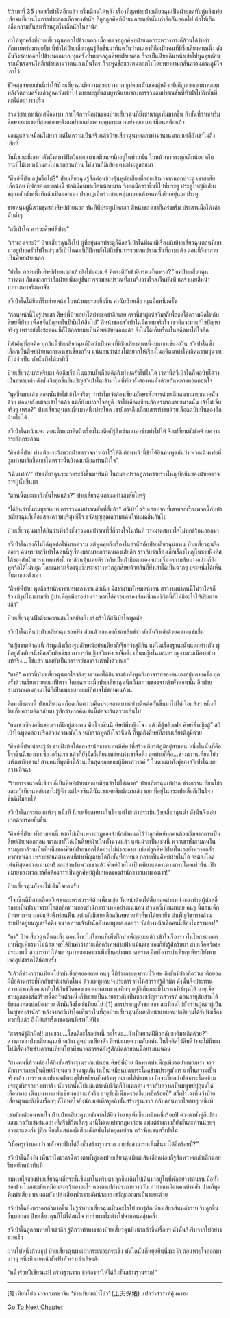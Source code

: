 ##บทที่ 35 เจอสวีเป่าไฉอีกแล้ว
ครึ่งเดือนให้หลัง เรื่องที่สุดท้ายป๋ายเสี่ยวฉุนเป็นฝ่ายกดทับตู้หลิงเฟยเสียจนบี้แบนในการประลองเล็กของสำนัก ก็ถูกลูกศิษย์ฝ่ายนอกเหล่านั้นเล่าลือกันออกไป ก่อให้เกิดคลื่นความสั่นสะเทือนลูกไม่เล็กนักในสำนัก

ทำให้ทุกครั้งที่ป๋ายเสี่ยวฉุนออกไปข้างนอก เมื่อพบเจอลูกศิษย์ฝ่ายนอกระหว่างทางก็ล้วนได้รับคำทักทายพร้อมรอยยิ้ม นี่ทำให้ป๋ายเสี่ยวฉุนรู้สึกขึ้นมาทันควันว่าตนเองก็ถือเป็นคนที่มีชื่อเสียงคนหนึ่ง ดังนั้นจึงชอบออกไปข้างนอกมาก ทุกครั้งที่พบเจอลูกศิษย์ฝ่ายนอก ก็จะเป็นฝ่ายเดินหน้าเข้าไปพูดคุยก่อน จากนั้นรอจนให้อีกฝ่ายถามว่าตนเองเป็นใคร ก็จะพูดชื่อของตนออกไปโดยพยายามกลั้นความภาคภูมิใจเอาไว้

ชีวิตสุขสบายเช่นนี้ทำให้ป๋ายเสี่ยวฉุนมีความสุขอย่างมาก ธูปดอกนั้นของตู้หลิงเฟยก็ถูกเขาเอามาหลอมพลังจิตสามครั้งแล้วสูดควันเข้าไป ตบะทะลุขั้นสมบูรณ์แบบของการรวมลมปราณขั้นที่ห้าฝ่าไปถึงขั้นที่หกได้อย่างราบรื่น

ส่วนวิชายกหนักเสมือนเบา ภายใต้การฝึกฝนของป๋ายเสี่ยวฉุนก็ยิ่งชำนาญเพิ่มมากขึ้น ถึงขั้นที่ว่าเขาเริ่มศึกษาขอบเขตที่สองของพลังลมปราณม่วงควบคุมกระถางอย่างยกเบาเสมือนหนักแล้ว

มองดูแล้วเหมือนไม่ยาก แต่ในความเป็นจริงแล้วป๋ายเสี่ยวฉุนทดลองทำมานานมาก แต่ก็ยังเข้าไม่ถึงเสียที

วันนี้ขณะที่เขากำลังนั่งสมาธิฝึกวิชายกเบาเสมือนหนักอยู่ในบ้านนั้น ใบหน้าเขากระตุกเล็กน้อย เก็บกระบี่ไม้เงยหน้ามองไปนอกลานบ้าน ไม่นานก็มีเสียงเคาะประตูลอยมา

“ศิษย์พี่ป๋ายอยู่หรือไม่?” ป๋ายเสี่ยวฉุนรู้สึกค่อนข้างคุ้นหูต่อเสียงที่ลอยเข้ามาจากนอกประตู เขาสงสัยเล็กน้อย ที่พักของเขาแห่งนี้ ปกติมีคนมาเยือนน้อยมาก จึงยกมือขวาขึ้นชี้ไปที่ประตู ประตูใหญ่มีเสียงขลุกขลักดังหนึ่งทีแล้วเปิดออกเอง ปรากฏเป็นร่างชายหนุ่มผอมแห้งคนหนึ่งยืนอยู่นอกประตู

ชายหนุ่มผู้นี้สวมชุดของศิษย์ฝ่ายนอก ทันทีที่ประตูเปิดออก สีหน้าของเขาก็เคร่งขรึม ประสานมือโค้งคำนับต่ำๆ

“สวีเป่าไฉ คารวะศิษย์พี่ป๋าย”

“เจ้าเองเรอะ?” ป๋ายเสี่ยวฉุนอึ้งไป ผู้ที่อยู่นอกประตูก็คือสวีเป่าไฉที่เคยมีเรื่องกับป๋ายเสี่ยวฉุนตอนที่เขามาอยู่ฝ่ายครัวไฟใหม่ๆ สวีเป่าไฉคนนี้ก็ฝึกพลังได้ถึงขั้นการรวมลมปราณขั้นที่สามแล้ว ตอนนี้จึงกลายเป็นศิษย์ฝ่ายนอก

“ทำไม กลายเป็นศิษย์ฝ่ายนอกแล้วยังไม่ยอมแพ้ คิดจะตีกับข้าอีกรอบงั้นเหรอ?” แค่ป๋ายเสี่ยวฉุนกวาดตา ก็มองออกว่าอีกฝ่ายเพิ่งอยู่ขั้นการรวมลมปราณที่สามจึงวางใจลงในทันที แสร้งเผยสีหน้าท่าทางเอาจริงเอาจัง

สวีเป่าไฉได้ยินก็รีบส่ายหน้า ใบหน้าเผยรอยยิ้มขื่น คำนับป๋ายเสี่ยวฉุนอีกหนึ่งครั้ง

“ก่อนหน้านี้ไม่รู้ประสา ศิษย์พี่ป๋ายอย่าได้ประชดข้าอีกเลย ครานี้ข้าผู้แซ่สวีมาก็เพื่อชดใช้ความผิดให้กับศิษย์พี่ป๋าย เพื่อขจัดปัญหาในปีนั้นให้สิ้นไป” สีหน้าของสวีเป่าไฉมีความจริงใจ เขาคิดจะมาแก้ไขปัญหาจริงๆ เพราะยังไงซะตอนนี้ก็ได้กลายมาเป็นศิษย์ฝ่ายนอกแล้ว จึงไม่ได้เก็บเรื่องในอดีตมาใส่ใจอีก

ที่สำคัญที่สุดคือ ทุกวันนี้ป๋ายเสี่ยวฉุนก็ถือว่าเป็นคนที่มีชื่อเสียงคนหนึ่งบนเขาเซียงอวิ๋น สวีเป่าไฉซึ่งเลือกเป็นศิษย์ฝ่ายนอกของเขาเซียงอวิ๋น แน่นอนว่าต้องไม่อยากให้เรื่องในอดีตมาทำให้เกิดความวุ่นวายที่ไม่จำเป็น ดังนั้นถึงได้มาที่นี่

ป๋ายเสี่ยวฉุนกะพริบตา คิดถึงเรื่องในตอนนั้นก็อดคิดถึงฝ่ายครัวไฟไม่ได้ เวลานี้สวีเป่าไฉก็พอนับได้ว่าเป็นสหายเก่า ดังนั้นจึงลุกขึ้นยืนเชิญสวีเป่าไฉเข้ามาในที่พัก ทั้งสองคนนั่งด้วยกันพลางทอดถอนใจ

“พูดขึ้นมาแล้ว ตอนนั้นข้าไม่เข้าใจจริงๆ ว่าทำไมเจ้าต้องเขียนอักษรสังหารด้วยเลือดมากมายขนาดนั้นด้วย ตอนหลังแม้จะเข้าใจแล้ว แต่ก็ยังแปลกใจอยู่ดี เจ้าใช้เลือดเขียนอักษรมากมายขนาดนั้น เจ้าไม่เจ็บจริงๆ เหรอ?” ป๋ายเสี่ยวฉุนถามขึ้นมาหนึ่งประโยค เขามิอาจลืมเลือนสารท้ารบด้วยเลือดฉบับนั้นของอีกฝ่ายไปได้

สวีเป่าไฉหน้าแดง ตอนนี้พอมาคิดถึงเรื่องในอดีตก็รู้สึกว่าตนเองช่างทำไปได้ จึงเปลี่ยนหัวข้อด้วยความกระอักกระอ่วน

“ศิษย์พี่ป๋าย ท่านต้องระวังพวกฝ่ายตรวจการเอาไว้ให้ดี ก่อนหน้านี้ข้าได้ยินคนพูดกันว่า พวกเฉินเฟยที่ถูกท่านผลักขึ้นเขาในคราวนั้นยังคงเกลียดท่านฝังใจ”

“เฉินเฟย?” ป๋ายเสี่ยวฉุนระแวดระวังขึ้นมาทันที ในสมองปรากฏภาพชายร่างใหญ่บึกบึนของฝ่ายตรวจการผู้นั้นขึ้นมา

“ตอนนี้ตบะเขาถึงขั้นไหนแล้ว?” ป๋ายเสี่ยวฉุนถามอย่างสงสัยใคร่รู้

“ได้ยินว่าขั้นสมบูรณ์แบบการรวมลมปราณขั้นที่สี่แล้ว” สวีเป่าไฉรีบเอ่ยปาก ที่เขาบอกเรื่องพวกนี้กับป๋ายเสี่ยวฉุนก็เพื่อแสดงความบริสุทธิ์ใจ ขจัดบุญคุณความแค้นให้หมดสิ้นกันไป

ป๋ายเสี่ยวฉุนพอได้ยินว่าเพิ่งถึงขั้นรวมลมปราณที่สี่ก็วางใจในทันที วางมาดสบายใจไม่ทุกข์ร้อนออกมา

สวีเป่าไฉเองก็ไม่ได้พูดต่อให้มากความ แต่พูดคุยถึงเรื่องในสำนักกับป๋ายเสี่ยวฉุนแทน ป๋ายเสี่ยวฉุนจึงค่อยๆ ค้นพบว่าสวีเป่าไฉคนนี้รู้เรื่องมากมายกว่าตนเองเสียอีก ราวกับว่าเรื่องเล็กเรื่องใหญ่ในชายฝั่งทิศใต้ของสำนักธาราเทพแห่งนี้ เขาล้วนคุ้นเคยดีราวกับเป็นฝ่ามือตนเอง แถมเรื่องความลับบางอย่างก็ยังพูดจ้อได้ไม่หยุด โดยเฉพาะเรื่องซุบซิบระหว่างพวกลูกศิษย์ด้วยกันก็ยิ่งเล่าได้เป็นฉากๆ ประหนึ่งได้เห็นกับตาของตัวเอง

“ศิษย์พี่ป๋าย พูดถึงสำนักธาราเทพของเราแล้วเนี่ย มีสาวงามทั้งหมดห้าคน สาวงามห้าคนนี้ไม่ว่าใครก็ล้วนมีรูปโฉมงามล้ำ ผู้บำเพ็ญเพียรอย่างเรา หากได้ครอบครองสักหนึ่งคนชีวิตนี้ก็ไม่มีอะไรให้เสียดายแล้ว”

ป๋ายเสี่ยวฉุนฟังด้วยความสนใจอย่างยิ่ง เร่งเร้าให้สวีเป่าไฉพูดต่อ

สวีเป่าไฉเห็นว่าป๋ายเสี่ยวฉุนชอบฟัง ส่วนตัวเขาเองก็ชอบสืบข่าว ดังนั้นจึงเล่าด้วยความแช่มชื่น

“หญิงงามห้าคนนี้ ถ้าพูดถึงเรื่องรูปลักษณ์อย่างเดียวก็เรียกว่าสูสีกัน แต่ในเรื่องฐานะนั้นแตกต่างกัน ผู้ที่อยู่อันดับหนึ่งคือสวีเม่ยเซียง อาจารย์หญิงสวีแห่งเขาจื่อติ่ง เป็นหญิงโฉมสะคราญงามล่มเมืองอย่างแท้จริง... ใช่แล้ว นางยังเป็นอาจารย์ของจางต้าพั่งด้วยนะ”

“หา?” คราวนี้ป๋ายเสี่ยวฉุนตกใจจริงๆ เขาเคยได้ยินจางต้าพั่งพูดถึงอาจารย์ของตนเองอยู่หลายครั้ง ทุกครั้งล้วนเรียกว่ายายแก่ปีศาจ โดยเฉพาะเมื่อป๋ายเสี่ยวฉุนนึกถึงสภาพของจางต้าพั่งตอนนั้น อีกฝ่ายสามารถผอมลงมาได้ก็เป็นเพราะยายแก่ปีศาจไม่ชอบคนอ้วน

คิดมาถึงตรงนี้ ป๋ายเสี่ยวฉุนก็อดเกิดความคิดประหลาดบางอย่างติดต่อกันขึ้นมาไม่ได้ ไอแห้งๆ หนึ่งที รีบเก็บความคิดกลับมา รู้สึกว่าหากคิดเช่นนี้ต่อจะอันตรายเกินไป

“บนเขาเซียงอวิ๋นของเราก็มีอยู่สองคน คือโจวซินฉี ศิษย์พี่หญิงโจว แล้วก็ตู้หลิงเฟย ศิษย์พี่หญิงตู้” สวีเป่าไฉพูดคล่องปรื๋อด้วยความมั่นใจ หลังจากพูดถึงโจวซินฉี ก็พูดถึงศิษย์ที่สร้างเกียรติภูมิด้วย

“ศิษย์พี่ป๋ายน่าจะรู้ว่า ชายฝั่งทิศใต้ของสำนักธาราเทพมีศิษย์ที่สร้างเกียรติภูมิอยู่สามคน หนึ่งในนั้นก็คือโจวซินฉีของเขาเซียงอวิ๋นเรา แล้วก็ยังมีลวี่เทียนเหล่ยแห่งเขาจื่อติ่ง สุดท้ายก็คือ...ซ่างกวานเทียนโย่วแห่งเขาชิงซาน! สามคนที่พูดถึงนี้ล้วนเป็นสุดยอดของผู้มีพรสวรรค์!” ในดวงตาทั้งคู่ของสวีเป่าไฉเผยความอิจฉา

“ร้ายกาจขนาดนี้เชียว ก็เป็นศิษย์ฝ่ายนอกเหมือนข้าไม่ใช่เหรอ” ป๋ายเสี่ยวฉุนเบ้ปาก  ซ่างกวานเทียนโย่วและลวี่เทียนเหล่ยเขาไม่รู้จัก แต่โจวซินฉีนั้นเขาเคยสัมผัสมาแล้ว หยกที่อยู่ในกระเป๋าเสื้อก็เป็นโจวซินฉีที่มอบให้

สวีเป่าไฉกระแอมแห้งๆ หนึ่งที นึกเหยียดหยามในใจ แต่ไม่กล้าประเมินป๋ายเสี่ยวฉุนต่ำ ดังนั้นจึงเอ่ยปากด้วยรอยยิ้มขื่น

“ศิษย์พี่ป๋าย ทั้งสามคนนี้ หากไม่เป็นเพราะกฎของสำนักกำหนดไว้ว่าลูกศิษย์ทุกคนต้องเริ่มจากการเป็นศิษย์ฝ่ายนอกก่อน พวกเขาก็ได้เป็นศิษย์ฝ่ายในตั้งนานแล้ว แต่แม้จะเป็นเช่นนี้ พวกเขาทั้งสามคนในสามภูเขาล้วนเป็นที่หนึ่งของศิษย์ฝ่ายนอกได้อย่างไม่น่าละอาย แม้แต่ลูกศิษย์ฝ่ายในเองยังหวาดกลัวพวกเขาเลย เพราะขอแค่สามคนนี้บำเพ็ญตบะได้ถึงขั้นที่กำหนด กลายเป็นศิษย์ฝ่ายในได้ จะต้องโดดเด่นที่สุดอย่างแน่นอน! และสำหรับพวกเขาแล้ว ศิษย์ฝ่ายในเป็นเพียงแค่กระดานกระโดดเท่านั้น เป้าหมายของพวกเขาคือต้องการเป็นลูกศิษย์ผู้สืบทอดของสำนักธาราเทพของเรา!”

ป๋ายเสี่ยวฉุนยังคงไม่เต็มใจยอมรับ

“โจวซินฉีมีสายเลือดวิเศษและพรสวรรค์ด้านพืชหญ้า วันหน้าต้องได้สืบทอดตำแหน่งของท่านผู้นำหลี่ กลายเป็นปรมาจารย์โอสถอีกท่านของสำนักธาราเทพอย่างแน่นอน ส่วนลวี่เทียนเหล่ย คนๆ นี้ตอนเด็กบ้านยากจน ผอมแห้งดั่งท่อนฟืน แต่กลับมีสายเลือดวิเศษสายฟ้าที่หาได้ยากยิ่ง บำเพ็ญวิชาทางด้านสายฟ้าอยู่บนภูเขาจื่อติ่ง ขนาดท่านเจ้าสำนักยังเคยพูดเองเลยว่า วันข้างหน้าเด็กคนนี้ต้องไม่ธรรมดา!”

“หา” ป๋ายเสี่ยวฉุนตื่นตะลึง ตอนนี้เขาไม่ใช่คนที่เพิ่งฝึกบำเพ็ญตบะแล้ว เข้าใจเรื่องราวในโลกของการบำเพ็ญเพียรมาไม่น้อย พอได้ยินคำว่าสายเลือดวิเศษสายฟ้า แม้แต่เขาเองก็ยังรู้สึกริษยา สายเลือดวิเศษประเภทนี้ สามารถทำให้พลานุภาพของคาถาเพิ่มขึ้นอย่างพรวดพราด อีกทั้งการบำเพ็ยญเพียรก็ยังพบเจออุปสรรคได้น้อยครั้ง

“แล้วก็ซ่างกวานเทียนโย่วนั่นยิ่งสุดยอดเลย คนๆ นี้มีร่างกายดุจกระบี่วิเศษ ถึงขั้นมีข่าวลือว่าเขาคือยอดฝีมือด้านกระบี่ที่กลับชาติมาเกิดใหม่ ด้วยเหตุผลบางประการ ทำให้สวรรค์รู้สึกผิด ดังนั้นจึงประทานความสุขเหลือคณานับให้กับชีวิตของเขา ตอนสามขวบเดินๆ อยู่ก็เก็บกระบี่โบราณที่ชำรุดได้ อายุเจ็ดขวบลูกของสัตว์ร้ายฉื่ออวิ๋นตัวหนึ่งก็รับเขาเป็นนายราวกับเป็นของขวัญจากสวรรค์ ตอนอายุสิบสามได้รับแสงทองปกป้องกาย ดังนั้นจึงชื่อว่าเทียนโย่ว[1] การปรากฏตัวของเขา สะเทือนไปยังท่านผู้เฒ่าผู้เป็นใหญ่ของสำนัก” หลังจากสวีเป่าไฉเห็นว่าในที่สุดป๋ายเสี่ยวฉุนก็เผยสีหน้าแบบคนปกติยามได้รับฟังเรื่องพวกนี้แล้ว ถึงได้เล่าเรื่องของคนที่สามให้ฟัง

“สวรรค์รู้สึกผิด!! สามขวบ...โชคดีอะไรอย่างนี้ อะไรนะ...ยังเป็นยอดฝีมือกลับชาติมาเกิดด้วย?” ดวงตาของป๋ายเสี่ยวฉุนเบิกกว้าง สูดปากเสียงดัง สีหน้าเผยความคับแค้น ในใจคิดไว้ดิบดีว่าจะไม่มีทางไปมีเรื่องกับซ่างกวานเทียนโย่วที่ขนาดสวรรค์ยังรู้สึกผิดด้วยคนนี้อย่างแน่นอน

“สามคนนี้ล้วนต้องได้ถึงขั้นสร้างฐานรากแน่นอน ศิษย์พี่ป๋าย นักพรตบำเพ็ญเพียรอย่างพวกเรา จากนักการกลายเป็นศิษย์ฝ่ายนอก ล้วนพูดกันว่าเป็นเหมือนปลากระโดดข้ามประตูมังกร แต่ในความเป็นจริงแล้ว การรวมลมปราณฝ่าทะลุไปเหยียบขั้นสร้างฐานรากได้ต่างหาก ถึงจะเรียกว่าปลากระโดดข้ามประตูมังกรอย่างแท้จริง นับจากนั้นไปแม้แต่ระดับชีวิตก็ยังแตกต่าง ราวกับความเป็นมนุษย์ปุถุชนได้เลือนหาย เดินบนทางแห่งเซียนอย่างแท้จริง อายุขัยก็เพิ่มพรวดขึ้นมาอีกร้อยปี” สวีเป่าไฉเห็นว่าป๋ายเสี่ยวฉุนตะลึงขึ้นเรื่อยๆ ก็ให้พอใจยิ่งนัก แต่เมื่อพูดถึงขั้นสร้างฐานราก กลับถอนหายใจเบาๆ หนึ่งที

เขามัวแต่ถอนหายใจ ฝ่ายป๋ายเสี่ยวฉุนหลังจากได้ยินว่าอายุเพิ่มขึ้นมาอีกหนึ่งร้อยปี ดวงตาทั้งคู่ก็เปล่งแสงแวววับเข้มข้นอย่างที่ครึ่งชีวิตเล็กๆ มานี้ไม่เคยปรากฏมาก่อน แม้แต่ร่างกายก็ยังสั่นสะท้านน้อยๆ ดวงตาแดงก่ำ รู้สึกเพียงในสมองมีเสียงดังสนั่นไม่หยุดหย่อน คว้าจับแขนสวีเป่าไฉ

“เมื่อครู่เจ้าบอกว่า หลังจากฝึกได้ถึงขั้นสร้างฐานราก อายุขัยสามารถเพิ่มขึ้นมาได้อีกร้อยปี?”

สวีเป่าไฉอึ้งงัน เห็นว่าในเวลานี้ดวงตาทั้งคู่ของป๋ายเสี่ยวฉุนมีแต่เส้นเลือดฝอยก็รู้สึกหวาดกลัวเล็กน้อย รีบพยักหน้าทันที

ลมหายใจของป๋ายเสี่ยวฉุนถี่กระชั้นขึ้นมาในพริบตา ลุกขึ้นเดินไปเดินมาอยู่ในที่พักอย่างร้อนรน มือทั้งสองข้างโบกสะบัดเหมือนจะคว้าเอาอะไร ดวงตาเปล่งประกายวาววับ ท่าทางเหมือนคนบ้าคลั่ง ปากก็พูดพึมพำเสียงเบา แถมยังเปล่งเสียงหัวเราะอันน่าสยองขวัญออกมาเป็นระยะด้วย

สวีเป่าไฉยิ่งหวาดกลัวมากขึ้น ไม่รู้ว่าป๋ายเสี่ยวฉุนเป็นอะไรไป เขารู้สึกเพียงเสียวสันหลังวาบ รีบลุกขึ้นยืนบอกลา ป๋ายเสี่ยวฉุนก็ไม่ได้สนใจ ทำท่าทางไม่ต่างไปจากคนคลุ้มคลั่ง

สวีเป่าไฉสูดลมหายใจเข้าลึก รู้สึกว่าท่าทางของป๋ายเสี่ยวฉุนยิ่งน่ากลัวขึ้นเรื่อยๆ ดังนั้นจึงรีบจากไปอย่างรวดเร็ว

ผ่านไปหนึ่งก้านธูป ป๋ายเสี่ยวฉุนผมเผ้ากระเซอะกระเซิง ทันใดนั้นก็หยุดยืนนิ่งชะงัก ถอนหายใจออกมายาวๆ หนึ่งที เงยหน้าขั้นฟ้าหัวเราะร่าเสียงดัง

“หนึ่งร้อยปีเชียวนะ!! สร้างฐานราก ข้าต้องทำให้ได้ถึงขั้นสร้างฐานราก!”

----------

[1]  เทียนโย่ว มาจากภาษาจีน ‘ซ่างเทียนเป่าโย่ว’ (上天保佑) แปลว่าสวรรค์คุ้มครอง


[Go To Next Chapter]( ./36.md)